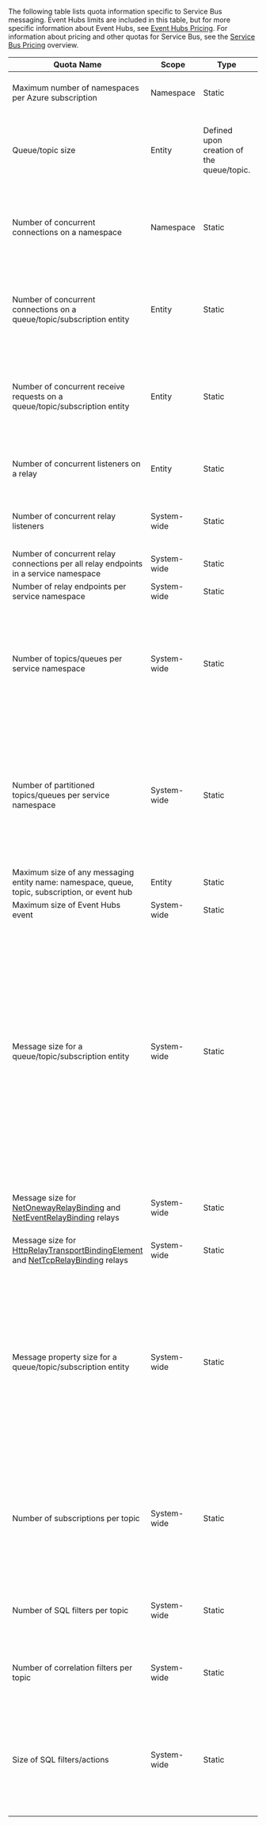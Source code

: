 The following table lists quota information specific to Service Bus messaging. Event Hubs limits are included in this table, but for more specific information about Event Hubs, see [Event Hubs Pricing](/home/features/event-hubs/#price). For information about pricing and other quotas for Service Bus, see the [Service Bus Pricing](/home/features/service-bus/#price) overview.

|Quota Name|Scope|Type|Behavior when exceeded|Value|
|---|---|---|---|---|
| Maximum number of namespaces per Azure subscription|Namespace|Static|Subsequent requests for additional namespaces will be rejected by the Azure managment portal.|100|
|Queue/topic size|Entity|Defined upon creation of the queue/topic.|Incoming messages will be rejected and an exception will be received by the calling code.|1,2,3,4 or 5 GB.<br /><br />If [partitioning](service-bus-partitioning) is enabled, the maximum queue/topic size is 80 GB.|
|Number of concurrent connections on a namespace|Namespace|Static|Subsequent requests for additional connections will be rejected and an exception will be received by the calling code. REST operations do not count towards concurrent TCP connections.|NetMessaging: 1,000<br /><br />AMQP: 5,000|
|Number of concurrent connections on a queue/topic/subscription entity|Entity|Static|Subsequent requests for additional connections will be rejected and an exception will be received by the calling code. REST operations do not count towards concurrent TCP connections.|Capped by the limit of concurrent connections per namespace.|
|Number of concurrent receive requests on a queue/topic/subscription entity|Entity|Static|Subsequent receive requests will be rejected and an exception will be received by the calling code. This quota applies to the combined number of concurrent receive operations across all subscriptions on a topic.|5,000|
|Number of concurrent listeners on a relay|Entity|Static|Subsequent requests for additional connections will be rejected and an exception will be received by the calling code.|25|
|Number of concurrent relay listeners|System-wide|Static|Subsequent requests for additional connections will be rejected and an exception will be received by the calling code.|2,000|
|Number of concurrent relay connections per all relay endpoints in a service namespace|System-wide|Static|-|5,000|
|Number of relay endpoints per service namespace|System-wide|Static|-|10,000|
|Number of topics/queues per service namespace|System-wide|Static|Subsequent requests for creation of a new topic or queue on the service namespace will be rejected. As a result, if configured through the management portal, an error message will be generated. If called from the management API, an exception will be received by the calling code.|10,000<br /><br />The total number of topics plus queues in a service namespace must be less than or equal to 10,000.|
|Number of partitioned topics/queues per service namespace|System-wide|Static|Subsequent requests for creation of a new partitioned topic or queue on the service namespace will be rejected. As a result, if configured through the management portal, an error message will be generated. If called from the management API, a **QuotaExceededException** exception will be received by the calling code.|100<br /><br />Each partitioned queue or topic counts towards the quota of 10,000 entities per namespace.|
|Maximum size of any messaging entity name: namespace, queue, topic, subscription, or event hub|Entity|Static|-|50 characters|
|Maximum size of Event Hubs event|System-wide|Static|-|256 KB|
|Message size for a queue/topic/subscription entity|System-wide|Static|Incoming messages that exceed these quotas will be rejected and an exception will be received by the calling code.|Maximum message size: 256KB. <br /><br />**Note** Due to system overhead, this limit is usually slightly less than 256KB.<br /><br />Maximum header size: 64KB<br /><br />Maximum number of header properties in property bag: **MaxValue**<br /><br />Maximum size of property in property bag: No explicit limit. Limited by maximum header size.|
|Message size for [NetOnewayRelayBinding](https://msdn.microsoft.com/zh-cn/library/microsoft.servicebus.netonewayrelaybinding.aspx) and [NetEventRelayBinding](https://msdn.microsoft.com/zh-cn/library/microsoft.servicebus.neteventrelaybinding.aspx) relays|System-wide|Static|Incoming messages that exceed these quotas will be rejected and an exception will be received by the calling code.|64KB
|Message size for [HttpRelayTransportBindingElement](https://msdn.microsoft.com/zh-cn/library/microsoft.servicebus.httprelaytransportbindingelement.aspx) and [NetTcpRelayBinding](https://msdn.microsoft.com/zh-cn/library/microsoft.servicebus.nettcprelaybinding.aspx) relays|System-wide|Static|-|Unlimited|
|Message property size for a queue/topic/subscription entity|System-wide|Static|A **SerializationException** exception is generated.|Maximum message property size for each property is 32K. Cumulative size of all properties cannot exceed 64K. This applies to the entire header of the [BrokeredMessage](https://msdn.microsoft.com/zh-cn/library/microsoft.servicebus.messaging.brokeredmessage.aspx), which has both user properties as well as system properties (such as [SequenceNumber](https://msdn.microsoft.com/zh-cn/library/microsoft.servicebus.messaging.brokeredmessage.sequencenumber.aspx), [Label](https://msdn.microsoft.com/zh-cn/library/microsoft.servicebus.messaging.brokeredmessage.label.aspx), [MessageId](https://msdn.microsoft.com/zh-cn/library/microsoft.servicebus.messaging.brokeredmessage.messageid.aspx), and so on).|
|Number of subscriptions per topic|System-wide|Static|Subsequent requests for creating additional subscriptions for the topic will be rejected. As a result, if configured through the management portal, an error message will be shown. If called from the management API an exception will be received by the calling code.|2,000|
|Number of SQL filters per topic|System-wide|Static|Subsequent requests for creation of additional filters on the topic will be rejected and an exception will be received by the calling code.|2,000|
|Number of correlation filters per topic|System-wide|Static|Subsequent requests for creation of additional filters on the topic will be rejected and an exception will be received by the calling code.|100,000|
|Size of SQL filters/actions|System-wide|Static|Subsequent requests for creation of additional filters will be rejected and an exception will be received by the calling code.|Maximum length of filter condition string: 1024 (1K).<br /><br />Maximum length of rule action string: 1024 (1K).<br /><br />Maximum number of expressions per rule action: 32.|